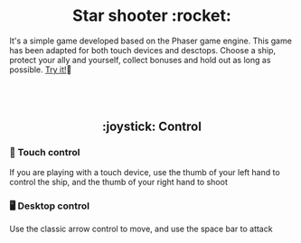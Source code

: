<h1 align="center"> Star shooter :rocket: </h1>

It's a simple game developed based on the Phaser game engine. This game has been adapted for both touch devices and desctops. Choose a ship, protect your ally and yourself, collect bonuses and hold out as long as possible. 
<a href="https://drozzzdyan.github.io/star-shooter-phaser/">Try it!</a>:slightly_smiling_face:
<br><br><br><br>

<h2 align="center"> :joystick: Control </h2>

### :iphone: Touch control
If you are playing with a touch device, use the thumb of your left hand to control the ship, and the thumb of your right hand to shoot

### :desktop_computer: Desktop control
Use the classic arrow control to move, and use the space bar to attack
